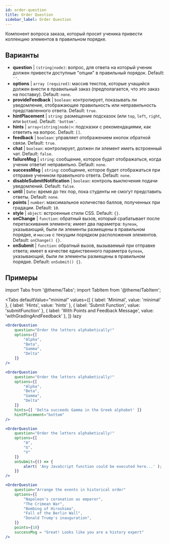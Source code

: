 ```yaml
---
id: order-question
title: Order Question
sidebar_label: Order Question
---
```


Компонент вопроса заказа, который просит ученика привести коллекцию элементов в правильном порядке.

## Варианты

* __question__ | `(string|node)`: вопрос, для ответа на который ученик должен привести доступные "опции" в правильный порядок. Default: `''`.
* __options__ | `array (required)`: массив текстов, которые учащийся должен внести в правильный заказ (предполагается, что это заказ на поставку). Default: `none`.
* __provideFeedback__ | `boolean`: контролирует, показывать ли уведомление, отображающее правильность или неправильность представленного ответа. Default: `true`.
* __hintPlacement__ | `string`: размещение подсказок (или `top`, `left`, `right`, или `bottom`). Default: `'bottom'`.
* __hints__ | `array<(string|node)>`: подсказки с рекомендациями, как ответить на вопрос. Default: `[]`.
* __feedback__ | `boolean`: управляет отображением кнопок обратной связи. Default: `true`.
* __chat__ | `boolean`: контролирует, должен ли элемент иметь встроенный чат. Default: `false`.
* __failureMsg__ | `string`: сообщение, которое будет отображаться, когда ученик ответит неправильно. Default: `none`.
* __successMsg__ | `string`: сообщение, которое будет отображаться при отправке учеником правильного ответа. Default: `none`.
* __disableSubmitNotification__ | `boolean`: контроль выключения подачи уведомлений. Default: `false`.
* __until__ | `Date`: время до тех пор, пока студенты не смогут представить ответы. Default: `none`.
* __points__ | `number`: максимальное количество баллов, полученных при градации. Default: `10`.
* __style__ | `object`: встроенные стили CSS. Default: `{}`.
* __onChange__ | `function`: обратный вызов, который срабатывает после перетаскивания элемента; имеет два параметра: `булеан`, указывающий, были ли элементы размещены в правильном порядке, и `массив` с текущим порядком расположения элементов. Default: `onChange() {}`.
* __onSubmit__ | `function`: обратный вызов, вызываемый при отправке ответа; имеет в качестве единственного параметра `булеан`, указывающий, были ли элементы размещены в правильном порядке. Default: `onSubmit() {}`.


## Примеры

import Tabs from '@theme/Tabs';
import TabItem from '@theme/TabItem';

<Tabs
    defaultValue="minimal"
    values={[
        { label: 'Minimal', value: 'minimal' },
        { label: 'Hints', value: 'hints' },
        { label: 'Submit Function', value: 'submitFunction' },
        { label: 'With Points and Feedback Message', value: 'withGradingAndFeedback' },
    ]}
    lazy
>

<TabItem value="minimal">

```jsx live
<OrderQuestion
    question="Order the letters alphabetically!"
    options={[
        "Alpha",
        "Beta",
        "Gamma",
        "Delta"
    ]}
/>
```
</TabItem>

<TabItem value="hints">

```jsx live
<OrderQuestion
    question="Order the letters alphabetically!"
    options={[
        "Alpha",
        "Beta",
        "Gamma",
        "Delta"
    ]}
    hints={[ 'Delta succeeds Gamma in the Greek alphabet' ]}
    hintPlacement="bottom"
/>
```
</TabItem>

<TabItem value="submitFunction">

```jsx live
<OrderQuestion
    question="Order the letters alphabetically!"
    options={[
        "A",
        "G",
        "V"
    ]}
    onSubmit={() => {
        alert( 'Any JavaScript function could be executed here...' );
    }}
/>
```
</TabItem>

<TabItem value="withGradingAndFeedback">

```jsx live
<OrderQuestion
    question="Arrange the events in historical order"
    options={[
        "Napoleon's coronation as emperor",
        "The Crimean War",
        "Bombing of Hiroshima",
        "Fall of the Berlin Wall",
        "Donald Trump's inauguration",
    ]}
    points={10}
    successMsg = "Great! Looks like you are a history expert"
/>
```
</TabItem>

</Tabs>
